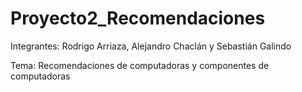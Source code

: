 # Proyecto2_Recomendaciones
Integrantes: Rodrigo Arriaza, Alejandro Chaclán y Sebastián Galindo

Tema: Recomendaciones de computadoras y componentes de computadoras
